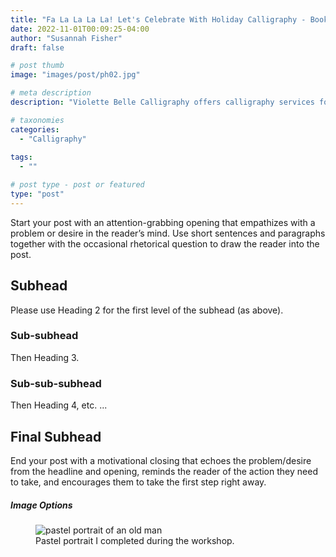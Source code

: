 ```yaml
---
title: "Fa La La La La! Let's Celebrate With Holiday Calligraphy - Bookings Are Now Open!"
date: 2022-11-01T00:09:25-04:00
author: "Susannah Fisher"
draft: false

# post thumb
image: "images/post/ph02.jpg"

# meta description
description: "Violette Belle Calligraphy offers calligraphy services for personal stationery, weddings, and other life events."

# taxonomies
categories:
  - "Calligraphy"
  
tags:
  - ""

# post type - post or featured
type: "post"
---
```


Start your post with an attention-grabbing opening that empathizes with a problem or desire in the reader’s mind. Use short sentences and paragraphs together with the occasional rhetorical question to draw the reader into the post. 

<!--more-->

## Subhead
Please use Heading 2 for the first level of the subhead (as above).
### Sub-subhead
Then Heading 3.
### Sub-sub-subhead
Then Heading 4, etc.
...
## Final Subhead
End your post with a motivational closing that echoes the problem/desire from the headline and opening, reminds the reader of the action they need to take, and encourages them to take the first step right away.


##### Image Options

<figure>
  <img src="/images/post/20220806a.jpeg" alt="pastel portrait of an old man" title="Pastel portrait I completed during the workshop.">
  <figcaption>Pastel portrait I completed during the workshop.</figcaption>
</figure>

